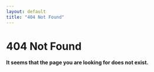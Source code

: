 ```yaml
---
layout: default
title: "404 Not Found"
---
```


# 404 Not Found

**It seems that the page you are looking for does not exist.**
